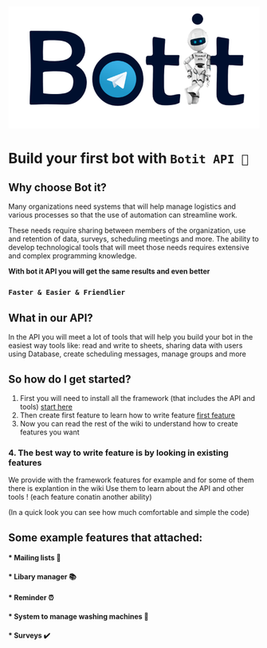 <p align="center"><img src="./other/logo.png"></p>

# Build your first bot with `Botit API 🤖`

## Why choose Bot it?

Many organizations need systems that will help manage logistics and various processes so that the use of automation can streamline work.

These needs require sharing between members of the organization, use and retention of data, surveys, scheduling meetings and more.
The ability to develop technological tools that will meet those needs requires extensive and complex programming knowledge.

**With bot it API you will get the same results and even better**

### `Faster & Easier & Friendlier`

## What in our API?

In the API you will meet a lot of tools that will help you build your bot in the easiest way
tools like: read and write to sheets, sharing data with users using Database, create scheduling messages, manage groups and more

## So how do I get started? 
1. First you will need to install all the framework (that includes the API and tools) [start here](https://github.com/dvirby/BotIt/wiki/Getting-started)
2. Then create first feature to learn how to write feature [first feature](https://github.com/dvirby/BotIt/wiki/Create-your-first-feature)
3. Now you can read the rest of the wiki to understand how to create features you want
### 4. The best way to write feature is by looking in existing features 

We provide with the framework features for example and for some of them there is explantion in the wiki
Use them to learn about the API and other tools !
(each feature conatin another ability)



(In a quick look you can see how much comfortable and simple the code)

## Some example features that attached:

#### * Mailing lists 📧
#### * Libary manager 📚
#### * Reminder ⏰
#### * System to manage washing machines 🧺
#### * Surveys ✔️

